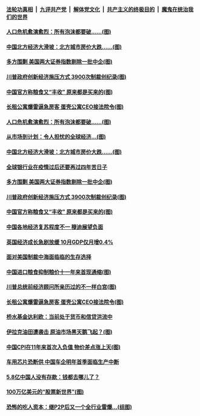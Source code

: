 ####  [法轮功真相](../../../../basic/blob/master/README.md?t=12111631) &nbsp;|&nbsp; [九评共产党](../../../../9ping.md/blob/master/README.md?t=12111631) &nbsp;|&nbsp; [解体党文化](../../../../jtdwh.md/blob/master/README.md?t=12111631)  &nbsp;|&nbsp; [共产主义的终极目的](../../../../gczydzjmd.md/blob/master/README.md?t=12111631) &nbsp;|&nbsp; [魔鬼在统治我们的世界](../../../../mgztzwmdsj.md/blob/master/README.md?t=12111631) 

#### [人口危机愈演愈烈：所有泡沫都要破……(图)](../pages/p5/955428.md?t=12111631) 

#### [中国北方经济大滑坡：北方城市房价大跌……(图)](../pages/p5/955418.md?t=12111631) 

#### [多方围剿 美国两大证券指数剔除一批中企(图)](../pages/p5/955369.md?t=12111631) 

#### [川普政府创新经济施压方式 3900次制裁创纪录(图)](../pages/p5/955364.md?t=12111631) 

#### [中国官方称粮食又“丰收” 原来都是买来的(图)](../pages/p5/955354.md?t=12111631) 

#### [长租公寓爆雷逼急房客 蛋壳公寓CEO接法院令(图)](../pages/p5/955277.md?t=12111631) 

#### [人口危机愈演愈烈：所有泡沫都要破……(图)](../pages/p5/955428.md?t=12111631) 

#### [从市场到计划：令人担忧的全球经济…(图)](../pages/p5/955406.md?t=12111631) 

#### [中国北方经济大滑坡：北方城市房价大跌……(图)](../pages/p5/955418.md?t=12111631) 

#### [全球银行业在疫情过后还要再过四年苦日子](../pages/p5/955392.md?t=12111631) 

#### [多方围剿 美国两大证券指数剔除一批中企(图)](../pages/p5/955369.md?t=12111631) 

#### [川普政府创新经济施压方式 3900次制裁创纪录(图)](../pages/p5/955364.md?t=12111631) 

#### [中国官方称粮食又“丰收” 原来都是买来的(图)](../pages/p5/955354.md?t=12111631) 

#### [中国各地经济复苏程度不一 穆迪展望负面](../pages/p5/955349.md?t=12111631) 

#### [英国经济成长急剧放缓 10月GDP仅月增0.4%](../pages/p5/955348.md?t=12111631) 

#### [面对美国制裁中海面临临的生存选择](../pages/p5/955320.md?t=12111631) 

#### [中国进口粮食抑制粮价十一年来首现通缩(图)](../pages/p5/955305.md?t=12111631) 

#### [川普总统前经济顾问所亲历过的不一样白宫(图)](../pages/p5/955295.md?t=12111631) 

#### [长租公寓爆雷逼急房客 蛋壳公寓CEO接法院令(图)](../pages/p5/955277.md?t=12111631) 

#### [桥水基金达利欧：当前处于货币和信贷洪流中](../pages/p5/955269.md?t=12111631) 

#### [伊拉克油田遭袭击 原油市场黑天鹅飞起？(图)](../pages/p5/955264.md?t=12111631) 

#### [中国CPI在11年来首次入负值 物价差点涨上天(图)](../pages/p5/955255.md?t=12111631) 

#### [车用芯片恐断供 中国车企明年首季面临生产中断](../pages/p5/955248.md?t=12111631) 

#### [5.8亿中国人没有存款：钱都去哪儿了？](../pages/p5/955204.md?t=12111631) 

#### [100万亿美元的“股票新世界”(图)](../pages/p5/955202.md?t=12111631) 

#### [恐怖的吃人资本：继P2P后又一个全行业雷爆…(组图)](../pages/p5/955182.md?t=12111631) 

